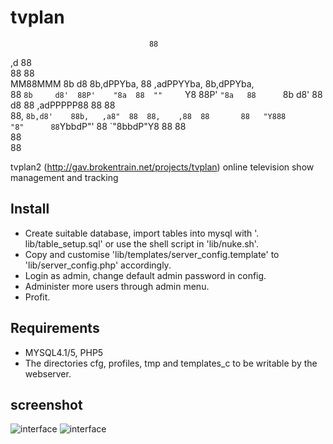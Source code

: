 # tvplan


                                   88                           
  ,d                               88                           
  88                               88                           
MM88MMM  8b       d8  8b,dPPYba,   88  ,adPPYYba,  8b,dPPYba,   
  88     `8b     d8'  88P'    "8a  88  ""     `Y8  88P'   `"8a  
  88      `8b   d8'   88       d8  88  ,adPPPPP88  88       88  
  88,      `8b,d8'    88b,   ,a8"  88  88,    ,88  88       88  
  "Y888      "8"      88`YbbdP"'   88  `"8bbdP"Y8  88       88  
                      88                                        
                      88                                        

tvplan2 (http://gav.brokentrain.net/projects/tvplan)
online television show management and tracking

## Install

* Create suitable database, import tables into mysql with '\. lib/table_setup.sql' or use the shell script in 'lib/nuke.sh'.
* Copy and customise 'lib/templates/server_config.template' to 'lib/server_config.php' accordingly.
* Login as admin, change default admin password in config. 
* Administer more users through admin menu.
* Profit.

## Requirements

* MYSQL4.1/5, PHP5
* The directories cfg, profiles, tmp and templates_c to be writable by the webserver.

## screenshot

![interface](http://github.com/gaving/tvplan/raw/master/site/1.png)
![interface](http://github.com/gaving/tvplan/raw/master/site/2.png)
